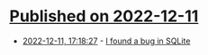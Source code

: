 # [Published on 2022-12-11](index.md)

* [2022-12-11, 17:18:27](https://news.ycombinator.com/item?id=33945115) - [I found a bug in SQLite](https://www.philipotoole.com/how-i-found-a-bug-in-sqlite/)
